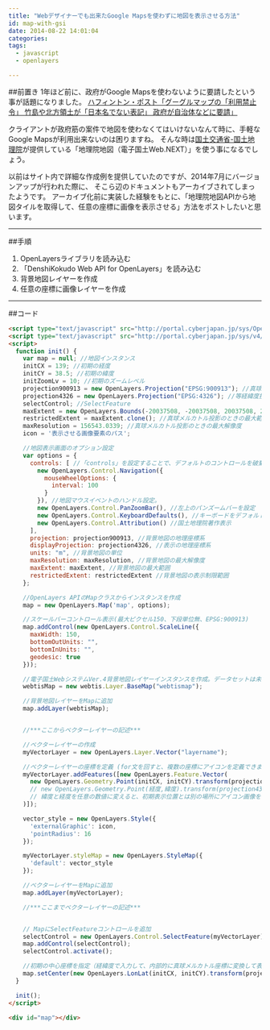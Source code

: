 ```yaml
---
title: "Webデザイナーでも出来たGoogle Mapsを使わずに地図を表示させる方法"
id: map-with-gsi
date: 2014-08-22 14:01:04
categories:
tags:
  - javascript
  - openlayers

---
```


##前置き
1年ほど前に、政府がGoogle Mapsを使わないように要請したという事が話題になりました。
[ハフィントン・ポスト「グーグルマップの「利用禁止令」 竹島や北方領土が「日本名でない表記」 政府が自治体などに要請」](http://www.huffingtonpost.jp/2013/09/29/google-map-forbidden_n_4011180.html)

クライアントが政府筋の案件で地図を使わなくてはいけないなんて時に、手軽なGoogle Mapsが利用出来ないのは困りますね。
そんな時は[国土交通省-国土地理院](http://www.gsi.go.jp/)が提供している「地理院地図（電子国土Web.NEXT）」を使う事になるでしょう。

以前はサイト内で詳細な作成例を提供していたのですが、2014年7月にバージョンアップが行われた際に、
そこら辺のドキュメントもアーカイブされてしまったようです。
アーカイブ化前に実装した経験をもとに、「地理院地図APIから地図タイルを取得して、任意の座標に画像を表示させる」方法をポストしたいと思います。

------

##手順

1. OpenLayersライブラリを読み込む
2. 「DenshiKokudo Web API for OpenLayers」を読み込む
3. 背景地図レイヤーを作成
4. 任意の座標に画像レイヤーを作成

------

##コード

```html
<script type="text/javascript" src="http://portal.cyberjapan.jp/sys/OpenLayers-2.11/OpenLayers.js" charset="UTF-8"></script>
<script type="text/javascript" src="http://portal.cyberjapan.jp/sys/v4/webtis/webtis_v4.js"></script>
<script>
  function init() {
    var map = null; //地図インスタンス
    initCX = 139; //初期の経度
    initCY = 38.5; //初期の緯度
    initZoomLv = 10; //初期のズームレベル
    projection900913 = new OpenLayers.Projection("EPSG:900913"); //真球メルカトル投影を定義
    projection4326 = new OpenLayers.Projection("EPSG:4326"); //等経緯度投影を定義
    selectControl; //SelectFeature
    maxExtent = new OpenLayers.Bounds(-20037508, -20037508, 20037508, 20037508); //真球メルカトル投影のときの最大範囲(単位はm)
    restrictedExtent = maxExtent.clone(); //真球メルカトル投影のときの最大範囲に範囲を制限
    maxResolution = 156543.0339; //真球メルカトル投影のときの最大解像度
    icon = '表示させる画像要素のパス';

    //地図表示画面のオプション設定
    var options = {
      controls: [ //「controls」を設定することで、デフォルトのコントロールを破棄してコントロールを再設定
        new OpenLayers.Control.Navigation({
          mouseWheelOptions: {
            interval: 100
          }
        }), //地図マウスイベントのハンドル設定。
        new OpenLayers.Control.PanZoomBar(), //左上のパンズームバーを設定
        new OpenLayers.Control.KeyboardDefaults(), //キーボードをデフォルトに設定
        new OpenLayers.Control.Attribution() //国土地理院著作表示
      ],
      projection: projection900913, //背景地図の地理座標系
      displayProjection: projection4326, //表示の地理座標系
      units: "m", //背景地図の単位
      maxResolution: maxResolution, //背景地図の最大解像度
      maxExtent: maxExtent, //背景地図の最大範囲
      restrictedExtent: restrictedExtent //背景地図の表示制限範囲
    };

    //OpenLayers APIのMapクラスからインスタンスを作成
    map = new OpenLayers.Map('map', options);

    //スケールバーコントロール表示(最大ピクセル150、下段単位無、EPSG:900913)
    map.addControl(new OpenLayers.Control.ScaleLine({
      maxWidth: 150,
      bottomOutUnits: "",
      bottomInUnits: "",
      geodesic: true
    }));

    //電子国土WebシステムVer.4背景地図レイヤーインスタンスを作成。データセットは未指定で、デフォルトデータセットを利用
    webtisMap = new webtis.Layer.BaseMap("webtismap");

    //背景地図レイヤーをMapに追加
    map.addLayer(webtisMap);


    //***ここからベクターレイヤーの記述***

    //ベクターレイヤーの作成
    myVectorLayer = new OpenLayers.Layer.Vector("layername");

    //ベクターレイヤーの座標を定義 (for文を回すと、複数の座標にアイコンを定義できます)
    myVectorLayer.addFeatures([new OpenLayers.Feature.Vector(
      new OpenLayers.Geometry.Point(initCX, initCY).transform(projection4326, projection900913)
      // new OpenLayers.Geometry.Point(経度,緯度).transform(projection4326,projection900913)
      // 緯度と経度を任意の数値に変えると、初期表示位置とは別の場所にアイコン画像を表示できる
    )]);

    vector_style = new OpenLayers.Style({
      'externalGraphic': icon,
      'pointRadius': 16
    });

    myVectorLayer.styleMap = new OpenLayers.StyleMap({
      'default': vector_style
    });

    //ベクターレイヤーをMapに追加
    map.addLayer(myVectorLayer);

    //***ここまでベクターレイヤーの記述***


    // MapにSelectFeatureコントロールを追加
    selectControl = new OpenLayers.Control.SelectFeature(myVectorLayer);
    map.addControl(selectControl);
    selectControl.activate();

    //初期の中心座標を指定（経緯度で入力して、内部的に真球メルカトル座標に変換して表示）
    map.setCenter(new OpenLayers.LonLat(initCX, initCY).transform(projection4326, projection900913), initZoomLv);
  }

  init();
</script>

<div id="map"></div>
```
